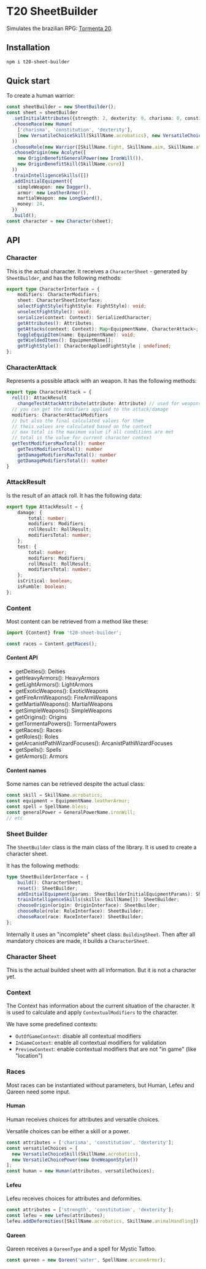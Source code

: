 # T20 SheetBuilder

Simulates the brazilian RPG: [Tormenta 20](https://jamboeditora.com.br/produto/tormenta20-edicao-jogo-do-ano-digital/).

## Installation

```sh
npm i t20-sheet-builder
```

## Quick start

To create a human warrior:

```ts
const sheetBuilder = new SheetBuilder();
const sheet = sheetBuilder
  .setInitialAttributes({strength: 2, dexterity: 0, charisma: 0, constitution: 0, intelligence: 0, wisdom: 2})
  .chooseRace(new Human(
    ['charisma', 'constitution', 'dexterity'], 
    [new VersatileChoiceSkill(SkillName.acrobatics), new VersatileChoicePower(new OneWeaponStyle())] 
  ))
  .chooseRole(new Warrior([SkillName.fight, SkillName.aim, SkillName.athletics]))
  .chooseOrigin(new Acolyte([
    new OriginBenefitGeneralPower(new IronWill()), 
    new OriginBenefitSkill(SkillName.cure)]
  ))
  .trainIntelligenceSkills([])
  .addInitialEquipment({
    simpleWeapon: new Dagger(),
    armor: new LeatherArmor(),
    martialWeapon: new LongSword(),
    money: 24,
  })
  .build();
const character = new Character(sheet);
```
## API
### Character

This is the actual character. It receives a `CharacterSheet` - generated by `SheetBuilder`, and has the following methods:

```ts
export type CharacterInterface = {
	modifiers: CharacterModifiers;
	sheet: CharacterSheetInterface;
	selectFightStyle(fightStyle: FightStyle): void;
	unselectFightStyle(): void;
	serialize(context: Context): SerializedCharacter;
	getAttributes(): Attributes;
	getAttacks(context: Context): Map<EquipmentName, CharacterAttack>;
	toggleEquipItem(name: EquipmentName): void;
	getWieldedItems(): EquipmentName[];
	getFightStyle(): CharacterAppliedFightStyle | undefined;
};
```

### CharacterAttack

Represents a possible attack with an weapon. It has the following methods:

```ts
export type CharacterAttack = {
  roll(): AttackResult 
	changeTestAttackAttribute(attribute: Attribute) // used for weapons that allow to change the used attribute
  // you can get the modifiers applied to the attack/damage
  modifiers: CharacterAttackModifiers
  // but also the final calculated values for them
  // theis values are calculated based on the context
  // max total is the maximum value if all conditions are met
  // total is the value for current character context
  getTestModifiersMaxTotal(): number
	getTestModifiersTotal(): number
	getDamageModifiersMaxTotal(): number
	getDamageModifiersTotal(): number
}
```

### AttackResult

Is the result of an attack roll. It has the following data:

```ts
export type AttackResult = {
	damage: {
		total: number;
		modifiers: Modifiers;
		rollResult: RollResult;
		modifiersTotal: number;
	};
	test: {
		total: number;
		modifiers: Modifiers;
		rollResult: RollResult;
		modifiersTotal: number;
	};
	isCritical: boolean;
	isFumble: boolean;
};
```

### Content

Most content can be retrieved from a method like these:


```ts
import {Content} from 't20-sheet-builder';

const races = Content.getRaces();
```

#### Content API

- getDeities(): Deities 
- getHeavyArmors(): HeavyArmors 
- getLightArmors(): LightArmors 
- getExoticWeapons(): ExoticWeapons 
- getFireArmWeapons(): FireArmWeapons 
- getMartialWeapons(): MartialWeapons 
- getSimpleWeapons(): SimpleWeapons 
- getOrigins(): Origins 
- getTormentaPowers(): TormentaPowers 
- getRaces(): Races 
- getRoles(): Roles 
- getArcanistPathWizardFocuses(): ArcanistPathWizardFocuses 
- getSpells(): Spells 
- getArmors(): Armors 

#### Content names

Some names can be retrieved despite the actual class:

```ts
const skill = SkillName.acrobatics;
const equipment = EquipmentName.leatherArmor;
const spell = SpellName.bless;
const generalPower = GeneralPowerName.ironWill;
// etc
```

### Sheet Builder

The `SheetBuilder` class is the main class of the library. It is used to create a character sheet.

It has the following methods:

```ts
type SheetBuilderInterface = {
	build(): CharacterSheet;
	reset(): SheetBuilder;
	addInitialEquipment(params: SheetBuilderInitialEquipmentParams): SheetBuilder;
	trainIntelligenceSkills(skills: SkillName[]): SheetBuilder;
	chooseOrigin(origin: OriginInterface): SheetBuilder;
	chooseRole(role: RoleInterface): SheetBuilder;
	chooseRace(race: RaceInterface): SheetBuilder;
};
```

Internally it uses an "incomplete" sheet class: `BuildingSheet`. Then after all mandatory choices are made, it builds a `CharacterSheet`.

### Character Sheet

This is the actual builded sheet with all information. But it is not a character yet.


### Context

The Context has information about the current situation of the character. It is used to calculate and apply `ContextualModifiers` to the character.

We have some predefined contexts:

- `OutOfGameContext`: disable all contextual modifiers
- `InGameContext`: enable all contextual modifiers for validation
- `PreviewContext`: enable contextual modifiers that are not "in game" (like "location")

### Races

Most races can be instantiated without parameters, but Human, Lefeu and Qareen need some input.

#### Human

Human receives choices for attributes and versatile choices.

Versatile choices can be either a skill or a power.

```ts
const attributes = ['charisma', 'constitution', 'dexterity'];
const versatileChoices = [
  new VersatileChoiceSkill(SkillName.acrobatics), 
  new VersatileChoicePower(new OneWeaponStyle())
]; 
const human = new Human(attributes, versatileChoices);
```

#### Lefeu

Lefeu receives choices for attributes and deformities.

```ts
const attributes = ['strength', 'constitution', 'dexterity'];
const lefeu = new Lefeu(attributes);
lefeu.addDeformities([SkillName.acrobatics, SkillName.animalHandling]);
```

#### Qareen

Qareen receives a `QareenType` and a spell for Mystic Tattoo.

```ts
const qareen = new Qareen('water', SpellName.arcaneArmor);
```